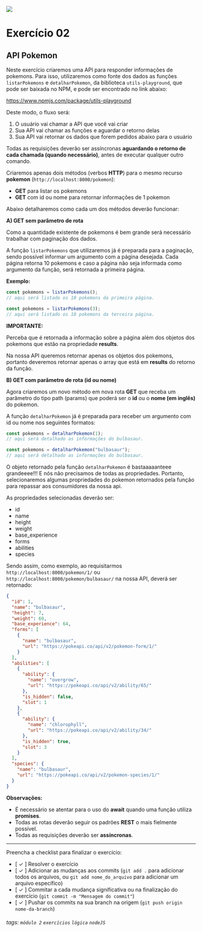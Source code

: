 ![](https://i.imgur.com/xG74tOh.png)

# Exercício 02

## API Pokemon

Neste exercício criaremos uma API para responder informações de pokemons.
Para isso, utilizaremos como fonte dos dados as funções `listarPokemons` e `detalharPokemon`, da biblioteca `utils-playground`, que pode ser baixada no NPM, e pode ser encontrado no link abaixo:

https://www.npmjs.com/package/utils-playground

Deste modo, o fluxo será:

1. O usuário vai chamar a API que você vai criar
2. Sua API vai chamar as funções e aguardar o retorno delas
3. Sua API vai retornar os dados que forem pedidos abaixo para o usuário

Todas as requisições deverão ser assíncronas **aguardando o retorno de cada chamada (quando necessário)**, antes de executar qualquer outro comando.

Criaremos apenas dois métodos (verbos **HTTP**) para o mesmo recurso **pokemon** (`http://localhost:8000/pokemon`):

- **GET** para listar os pokemons
- **GET** com id ou nome para retornar informações de 1 pokemon

Abaixo detalharemos como cada um dos métodos deverão funcionar:

**A) GET sem parâmetro de rota**

Como a quantidade existente de pokemons é bem grande será necessário trabalhar com paginação dos dados.

A função `listarPokemons` que utilizaremos já é preparada para a paginação, sendo possível informar um argumento com a página desejada. Cada página retorna 10 pokemons e caso a página não seja informada como argumento da função, será retornada a primeira página.

**Exemplo:**

```javascript
const pokemons = listarPokemons();
// aqui será listado os 10 pokemons da primeira página.

const pokemons = listarPokemons(3);
// aqui será listado os 10 pokemons da terceira página.
```

**IMPORTANTE:**

Perceba que é retornada a informação sobre a página além dos objetos dos pokemons que estão na propriedade **results**.

Na nossa API queremos retornar apenas os objetos dos pokemons, portanto deveremos retornar apenas o array que está em **results** do retorno da função.

**B) GET com parâmetro de rota (id ou nome)**

Agora criaremos um novo método em nova rota **GET** que receba um parâmetro do tipo path (params) que poderá ser o **id** ou o **nome (em inglês)** do pokemon.

A função `detalharPokemon` já é preparada para receber um argumento com id ou nome nos seguintes formatos:

```javascript
const pokemons = detalharPokemon(1);
// aqui será detalhado as informações do bulbasaur.

const pokemons = detalharPokemon("bulbasaur");
// aqui será detalhado as informações do bulbasaur.
```

O objeto retornado pela função `detalharPokemon` é bastaaaaanteee grandeeee!!!
E nós não precisamos de todas as propriedades. Portanto, selecionaremos algumas propriedades do pokemon retornados pela função para repassar aos consumidores da nossa api.

As propriedades selecionadas deverão ser:

- id
- name
- height
- weight
- base_experience
- forms
- abilities
- species

Sendo assim, como exemplo, ao requisitarmos `http://localhost:8000/pokemon/1/` ou `http://localhost:8000/pokemon/bulbasaur/` na nossa API, deverá ser retornado:

```json
{
  "id": 1,
  "name": "bulbasaur",
  "height": 7,
  "weight": 69,
  "base_experience": 64,
  "forms": [
    {
      "name": "bulbasaur",
      "url": "https://pokeapi.co/api/v2/pokemon-form/1/"
    }
  ],
  "abilities": [
    {
      "ability": {
        "name": "overgrow",
        "url": "https://pokeapi.co/api/v2/ability/65/"
      },
      "is_hidden": false,
      "slot": 1
    },
    {
      "ability": {
        "name": "chlorophyll",
        "url": "https://pokeapi.co/api/v2/ability/34/"
      },
      "is_hidden": true,
      "slot": 3
    }
  ],
  "species": {
    "name": "bulbasaur",
    "url": "https://pokeapi.co/api/v2/pokemon-species/1/"
  }
}
```

**Observações:**

- É necessário se atentar para o uso do **await** quando uma função utiliza **promises**.
- Todas as rotas deverão seguir os padrões **REST** o mais fielmente possível.
- Todas as requisições deverão ser **assíncronas**.

---

Preencha a checklist para finalizar o exercício:

- [ ✓ ] Resolver o exercício
- [ ✓ ] Adicionar as mudanças aos commits (`git add .` para adicionar todos os arquivos, ou `git add nome_do_arquivo` para adicionar um arquivo específico)
- [ ✓ ] Commitar a cada mudança significativa ou na finalização do exercício (`git commit -m "Mensagem do commit"`)
- [ ✓ ] Pushar os commits na sua branch na origem (`git push origin nome-da-branch`)

###### tags: `módulo 2` `exercícios` `lógica` `nodeJS`
